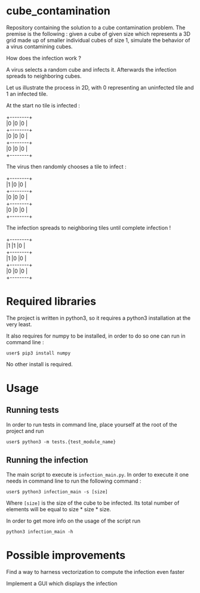 # cube_contamination
Repository containing the solution to a cube contamination problem. The premise is the following : given a cube of given size which represents a 3D grid made up of smaller individual cubes of size 1, simulate the behavior of a virus contamining cubes.

How does the infection work ?

A virus selects a random cube and infects it. Afterwards the infection spreads to neighboring cubes.

Let us illustrate the process in 2D, with 0 representing an uninfected tile and 1 an infected tile.

At the start no tile is infected :

+--------+<br/>
|0 |0 |0 |<br/>
+--------+<br/>
|0 |0 |0 |<br/>
+--------+<br/>
|0 |0 |0 |<br/>
+--------+<br/>

The virus then randomly chooses a tile to infect :

+--------+<br/>
|1 |0 |0 |<br/>
+--------+<br/>
|0 |0 |0 |<br/>
+--------+<br/>
|0 |0 |0 |<br/>
+--------+<br/>


The infection spreads to neighboring tiles until complete infection !

+--------+<br/>
|1 |1 |0 |<br/>
+--------+<br/>
|1 |0 |0 |<br/>
+--------+<br/>
|0 |0 |0 |<br/>
+--------+<br/>

# Required libraries

The project is written in python3, so it requires a python3 installation at the very least.

It also requires for numpy to be installed, in order to do so one can run in command line :

<code>user$ pip3 install numpy</code>

No other install is required.

# Usage

## Running tests

In order to run tests in command line, place yourself at the root of the project and run

<code>user$ python3 -m tests.{test_module_name} </code>

## Running the infection

The main script to execute is <code>infection_main.py</code>. In order to execute it
one needs in command line to run the following command :

<code>user$ python3 infection_main -s [size]</code>

Where <code>[size]</code> is the size of the cube to be infected. Its total number of elements
will be equal to size * size * size.

In order to get more info on the usage of the script run

<code>python3 infection_main -h </code>

# Possible improvements

Find a way to harness vectorization to compute the infection even faster

Implement a GUI which displays the infection
